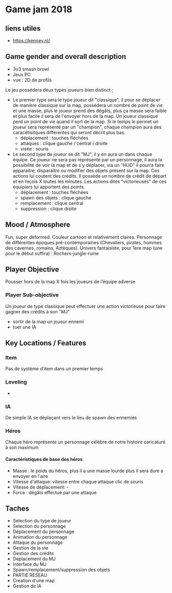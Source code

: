 



# Game jam 2018
## liens utiles
* https://kenney.nl/

## Game gender and overall description
*	3v3 smash browl
*	Jeux PC
*	vue : 2D de profils

Le jeu possédera deux types joueurs bien distinct ; 
* Le premier type sera le type joueur dit "classique", il pour se déplacer de manière classique sur la map, possédera un nombre de point de vie et une masse, plus le joueur prend des dégâts, plus ça masse sera faible et plus facile il sera de l'envoyer hors de la map. Un joueur classique perd un point de vie quand il sort de la map. Si le temps le permet un joueur sera représenté par un "champion", chaque champion aura des caracétisitques différentes qui seront décrit plus bas.
  * déplacement : touches fléchées
  * attaques : clique gauche / central / droite
  * visée : souris
* Le second type de joueur se dit "MJ", il y en aura un dans chaque équipe. Ce joueur ne sera pas représenté par un personnage, il aura la possibilité de voir la map et de s'y déplacer, via un "HUD" il pourra faire apparaitre, disparaitre ou modifier des objets présent sur la map. Ces actions lui coutent des crédits. Il possède un nombre de crédit de départ et en reçois X toutes les minutes. Les actions dites "victorieuses" de ces équipiers lui apportent des points.
  * déplacement : touches fléchées
  * spawn des objets : clique gauche
  * remplacement : clique central
  * suppression : clique droite

## Mood / Atmosphere
Fun, super deformed. Couleur cartoon et relativement claires. Personnage de différentes époques pré-contemporaines (Chevaliers, pirates, hommes des cavernes, romains, Aztèques). Univers fantaisiste, pour 1ere map (une pour le début suffira) : Rochers-jungle-ruine

## Player Objective
Pousser hors de la map X fois les joueurs de l’équipe adverse
### Player Sub-objective
Un joueur de type classique peut effectuer une action victorieuse pour faire gagner des crédits à son "MJ"
* sortir de la map un joueur ennemi
* tuer une IA

## Key Locations / Features
### Item
Pas de système d’item dans un premier temps
### Leveling
-
### IA
De simple IA se déplaçant vers le lieu de spawn des ennemies

### Héros
Chaque héro représente un personnage célèbre de notre histoire caricaturé à son maximum
#### Caractéristiques de base des héros
* Masse : le poids du héros, plus il a une masse lourde plus il sera dure a envoyer en l'aire
* Vitesse d'attaque: vitesse entre chaque attaque clic de souris
* Vitesse de déplacement: -
* Force : dégâts effectué par une attaque


## Taches
* Selection du type de joueur
* Selection du personnage
* Déplacement du personnage
* Animation du personnage
* Attaque du personnage
* Gestion de la vie
* Gestion des crédits
* Deplacement du MJ
* Interface du MJ
* Spawn/remplacement/suppression des objets
* PARTIE RESEAU
* Creation d'une map
* Gestion de IA

